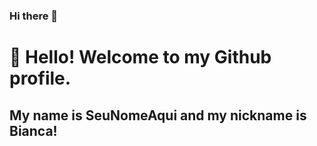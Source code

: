 ### Hi there 👋

# 👋 Hello! Welcome to my Github profile.
## My name is SeuNomeAqui and my nickname is Bianca!
